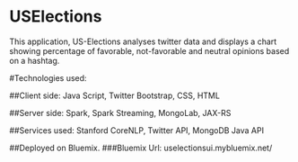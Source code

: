 # USElections
This application, US-Elections analyses twitter data and displays a chart showing percentage of favorable, not-favorable and neutral opinions based on a hashtag.

#Technologies used:

##Client side:
Java Script, Twitter Bootstrap, CSS, HTML

##Server side:
Spark, Spark Streaming, MongoLab, JAX-RS

##Services used:
Stanford CoreNLP, Twitter API, MongoDB Java API

##Deployed on Bluemix.
###Bluemix Url: uselectionsui.mybluemix.net/
